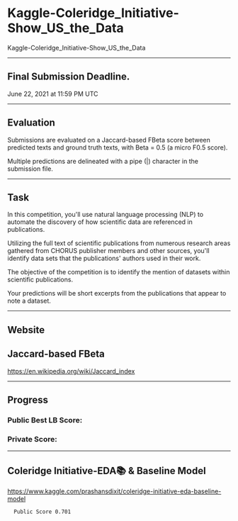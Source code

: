 # Kaggle-Coleridge_Initiative-Show_US_the_Data
Kaggle-Coleridge_Initiative-Show_US_the_Data


-------

## Final Submission Deadline.

June 22, 2021 at 11:59 PM UTC

-------

## Evaluation

Submissions are evaluated on a Jaccard-based FBeta score between predicted texts and ground truth texts, with Beta = 0.5 (a micro F0.5 score). 

Multiple predictions are delineated with a pipe (|) character in the submission file.

-------

## Task

In this competition, you'll use natural language processing (NLP) to automate the discovery of how scientific data are referenced in publications. 

Utilizing the full text of scientific publications from numerous research areas gathered from CHORUS publisher members and other sources, you'll identify data sets that the publications' authors used in their work.

The objective of the competition is to identify the mention of datasets within scientific publications. 

Your predictions will be short excerpts from the publications that appear to note a dataset.

-------

## Website

## Jaccard-based FBeta
https://en.wikipedia.org/wiki/Jaccard_index

-------

## Progress

### Public Best LB Score: 

### Private Score: 





-------

## Coleridge Initiative-EDA📚 & Baseline Model
https://www.kaggle.com/prashansdixit/coleridge-initiative-eda-baseline-model


      Public Score 0.701
